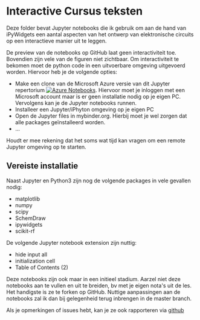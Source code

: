 # Interactive Cursus teksten

Deze folder bevat Jupyter notebooks die ik gebruik om aan de hand van iPyWidgets een aantal aspecten van het ontwerp van elektronische circuits op een interactieve manier uit te leggen.


De preview van de notebooks op GitHub laat geen interactiviteit toe. Bovendien zijn vele van de figuren niet zichtbaar.
Om interactiviteit te bekomen moet de python code in een uitvoerbare omgeving uitgevoerd worden.
Hiervoor heb je de volgende opties:


* Make een clone van de Microsoft Azure versie van dit Jupyter repertorium [![Azure Notebooks](https://notebooks.azure.com/launch.png)](https://notebooks.azure.com/jangenoe/libraries/InteractiveCursus).  Hiervoor moet je inloggen met een Microsoft account maar is er geen installatie nodig op je eigen PC. Vervolgens kan je de Jupyter notebooks runnen.
* Installeer een Jupyter/iPhyton omgeving op je eigen PC
* Open de Jupyter files in mybinder.org. Hierbij moet je wel zorgen dat alle packages geïnstalleerd worden.
* ...

Houdt er mee rekening dat het soms wat tijd kan vragen om een remote Jupyter omgeving op te starten.


## Vereiste installatie 

Naast Jupyter en Python3 zijn nog de volgende packages in vele gevallen nodig:
* matplotlib
* numpy
* scipy
* SchemDraw
* ipywidgets
* scikit-rf

De volgende Jupyter notebook extension zijn nuttig:

* hide input all
* initialization cell
* Table of Contents (2)

Deze notebooks zijn ook maar in een initieel stadium. Aarzel niet deze notebooks aan te vullen en uit te breiden, bv met je eigen nota's uit de les. Het handigste is ze te forken op GitHub. Nuttige aanpassingen aan de notebooks zal ik dan bij gelegenheid terug inbrengen in de master branch.

Als je opmerkingen of issues hebt, kan je ze ook rapporteren via  [github](https://github.com/jangenoe/InteractieveCursus)
